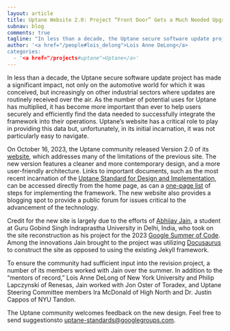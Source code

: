 ```yaml
---
layout: article
title: Uptane Website 2.0: Project “Front Door” Gets a Much Needed Upgrade
subnav: blog
comments: true
tagline: "In less than a decade, the Uptane secure software update project has made a significant impact, not only on the automotive world for which it was conceived, but increasingly on other industrial sectors where updates are routinely received over the air."
author: '<a href="/people#lois_delong">Lois Anne DeLong</a>
categories:
  - '<a href="/projects#uptane">Uptane</a>'
---
```


In less than a decade, the Uptane secure software update project has made a significant impact, not only on the automotive world for which it was conceived, but increasingly on other industrial sectors where updates are routinely received over the air. As the number of potential uses for Uptane has multiplied, it has become more important than ever to help users securely and efficiently find the data needed to successfully integrate the framework into their operations.  Uptane’s website has a critical role to play in providing this data but, unfortunately, in its initial incarnation, it was not particularly easy to navigate.

On October 16, 2023, the Uptane community released Version 2.0 of its [website](https://uptane.github.io/), which addresses many of the limitations of the previous site. The new version features a cleaner and more contemporary design, and a more user-friendly architecture. Links to important documents, such as the most recent incarnation of the [Uptane Standard for Design and Implementation](https://uptane.github.io/docs/standard/uptane-standard), can be accessed directly from the home page, as can a [one-page list](https://uptane.github.io/docs/learn-more/getting-started) of steps for implementing the framework. The new website also provides a blogging spot to provide a public forum for issues critical to the advancement of the technology. 

Credit for the new site is largely due to the efforts of [Abhijay Jain](https://www.linkedin.com/in/abhijayjain007/?originalSubdomain=in), a student at Guru Gobind Singh Indraprastha University in Delhi, India, who took on the site reconstruction as his project for the 2023 [Google Summer of Code](https://summerofcode.withgoogle.com/programs/2023). Among the innovations Jain brought to the project was utilizing [Docusaurus](https://docusaurus.io/) to construct the site as opposed to using the existing Jekyll framework.

To ensure the community had sufficient input into the revision project, a number of its members worked with Jain over the summer. In addition to the “mentors of record,” Lois Anne DeLong of New York University and Philip Lapczynski of Renesas, Jain worked with Jon Oster of Toradex, and Uptane Steering Committee members Ira McDonald of High North and Dr. Justin Cappos of NYU Tandon.

The Uptane community welcomes feedback on the new design. Feel free to send suggestionsto uptane-standards@googlegroups.com.

